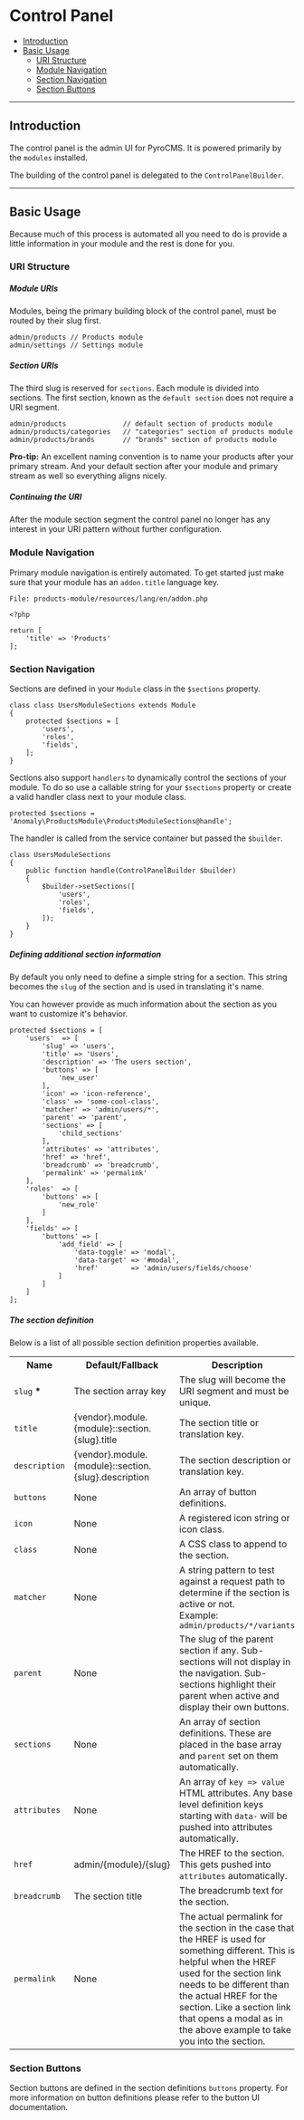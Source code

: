 # Control Panel

- [Introduction](#introduction)
- [Basic Usage](#basic-usage)
	- [URI Structure](#uri-structure)
	- [Module Navigation](#module-navigation)
	- [Section Navigation](#section-navigation)
	- [Section Buttons](#section-buttons)

<hr>

<a name="introduction"></a>
## Introduction

The control panel is the admin UI for PyroCMS. It is powered primarily by the `modules` installed.

The building of the control panel is delegated to the `ControlPanelBuilder`.

<hr>

<a name="basic-usage"></a>
## Basic Usage

Because much of this process is automated all you need to do is provide a little information in your module and the rest is done for you.

<a name="uri-structure"></a>
### URI Structure

##### Module URIs

Modules, being the primary building block of the control panel, must be routed by their slug first.
 
    admin/products // Products module
    admin/settings // Settings module

##### Section URIs

The third slug is reserved for `sections`. Each module is divided into sections. The first section, known as the `default section` does not require a URI segment.

    admin/products              // default section of products module
    admin/products/categories   // "categories" section of products module
    admin/products/brands       // "brands" section of products module

<div class="alert alert-info">
<strong>Pro-tip:</strong> An excellent naming convention is to name your products after your primary stream. And your default section after your module and primary stream as well so everything aligns nicely. 
</div>

##### Continuing the URI

After the module section segment the control panel no longer has any interest in your URI pattern without further configuration.

<a name="module-navigation"></a>
### Module Navigation

Primary module navigation is entirely automated. To get started just make sure that your module has an `addon.title` language key.
 
    File: products-module/resources/lang/en/addon.php
    
    <?php
    
    return [
        'title' => 'Products'
    ];

<a name="section-navigation"></a>
### Section Navigation

Sections are defined in your `Module` class in the `$sections` property. 

    class class UsersModuleSections extends Module
    {
        protected $sections = [
            'users',
            'roles',
            'fields',
        ];
    }

Sections also support `handlers` to dynamically control the sections of your module. To do so use a callable string for your `$sections` property or create a valid handler class next to your module class.

    protected $sections = 'Anomaly\ProductsModule\ProductsModuleSections@handle';

The handler is called from the service container but passed the `$builder`.

    class UsersModuleSections
    {
        public function handle(ControlPanelBuilder $builder)
        {
            $builder->setSections([
                'users',
                'roles',
                'fields',
            ]);
        }
    }

##### Defining additional section information

By default you only need to define a simple string for a section. This string becomes the `slug` of the section and is used in translating it's name.

You can however provide as much information about the section as you want to customize it's behavior.

    protected $sections = [
        'users'  => [
            'slug' => 'users',
            'title' => 'Users',
            'description' => 'The users section',
            'buttons' => [
                'new_user'
            ],
            'icon' => 'icon-reference',
            'class' => 'some-cool-class',
            'matcher' => 'admin/users/*',
            'parent' => 'parent',
            'sections' => [
                'child_sections'
            ],
            'attributes' => 'attributes',
            'href' => 'href',
            'breadcrumb' => 'breadcrumb',
            'permalink' => 'permalink'
        ],
        'roles'  => [
            'buttons' => [
                'new_role'
            ]
        ],
        'fields' => [
            'buttons' => [
                'add_field' => [
                    'data-toggle' => 'modal',
                    'data-target' => '#modal',
                    'href'        => 'admin/users/fields/choose'
                ]
            ]
        ]
    ];

##### The section definition

Below is a list of all possible section definition properties available.

<table class="table table-striped">
    <tr>
        <th>Name</th>
        <th>Default/Fallback</th>
        <th>Description</th>
    </tr>
    <tr>
        <td><code>slug</code> <strong class="text-danger">*</strong></td>
        <td>The section array key</td>
        <td>The slug will become the URI segment and must be unique.</td>
    </tr>
    <tr>
        <td><code>title</code></td>
        <td>{vendor}.module.{module}::section.{slug}.title</td>
        <td>The section title or translation key.</td>
    </tr>
    <tr>
        <td><code>description</code></td>
        <td>{vendor}.module.{module}::section.{slug}.description</td>
        <td>The section description or translation key.</td>
    </tr>
    <tr>
        <td><code>buttons</code></td>
        <td>None</td>
        <td>An array of button definitions.</td>
    </tr>
    <tr>
        <td><code>icon</code></td>
        <td>None</td>
        <td>A registered icon string or icon class.</td>
    </tr>
    <tr>
        <td><code>class</code></td>
        <td>None</td>
        <td>A CSS class to append to the section.</td>
    </tr>
    <tr>
        <td><code>matcher</code></td>
        <td>None</td>
        <td>A string pattern to test against a request path to determine if the section is active or not.<br>Example: <code>admin/products/*/variants</code></td>
    </tr>
    <tr>
        <td><code>parent</code></td>
        <td>None</td>
        <td>The slug of the parent section if any. Sub-sections will not display in the navigation. Sub-sections highlight their parent when active and display their own buttons.</td>
    </tr>
    <tr>
        <td><code>sections</code></td>
        <td>None</td>
        <td>An array of section definitions. These are placed in the base array and <code>parent</code> set on them automatically.</td>
    </tr>
    <tr>
        <td><code>attributes</code></td>
        <td>None</td>
        <td>An array of <code>key => value</code> HTML attributes. Any base level definition keys starting with <code>data-</code> will be pushed into attributes automatically.</td>
    </tr>
    <tr>
        <td><code>href</code></td>
        <td>admin/{module}/{slug}</td>
        <td>The HREF to the section. This gets pushed into <code>attributes</code> automatically.</td>
    </tr>
    <tr>
        <td><code>breadcrumb</code></td>
        <td>The section title</td>
        <td>The breadcrumb text for the section.</td>
    </tr>
    <tr>
        <td><code>permalink</code></td>
        <td>None</td>
        <td>The actual permalink for the section in the case that the HREF is used for something different. This is helpful when the HREF used for the section link needs to be different than the actual HREF for the section. Like a section link that opens a modal as in the above example to take you into the section.</td>
    </tr>
</table>

<a name="section-buttons"></a>
### Section Buttons

Section buttons are defined in the section definitions `buttons` property. For more information on button definitions please refer to the button UI documentation. 
